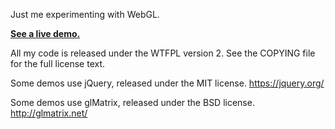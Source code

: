 Just me experimenting with WebGL.

**[See a live demo.](https://artefact2.github.io/webgl-demos/)**

All my code is released under the WTFPL version 2. See the COPYING
file for the full license text.

Some demos use jQuery, released under the MIT
license. <https://jquery.org/>

Some demos use glMatrix, released under the BSD
license. <http://glmatrix.net/>
